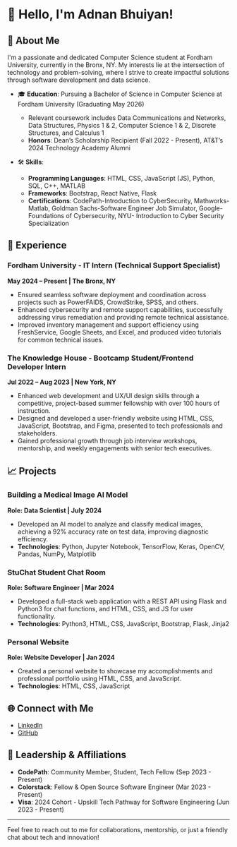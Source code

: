 # 👋 Hello, I'm Adnan Bhuiyan!

## 🚀 About Me

I'm a passionate and dedicated Computer Science student at Fordham University, currently in the Bronx, NY. My interests lie at the intersection of technology and problem-solving, where I strive to create impactful solutions through software development and data science.

- 🎓 **Education**: Pursuing a Bachelor of Science in Computer Science at Fordham University (Graduating May 2026)
  - Relevant coursework includes Data Communications and Networks, Data Structures, Physics 1 & 2, Computer Science 1 & 2, Discrete Structures, and Calculus 1
  - **Honors**: Dean’s Scholarship Recipient (Fall 2022 - Present), AT&T’s 2024 Technology Academy Alumni

- 🛠 **Skills**:
  - **Programming Languages**: HTML, CSS, JavaScript (JS), Python, SQL, C++, MATLAB
  - **Frameworks**: Bootstrap, React Native, Flask
  - **Certifications**: CodePath-Introduction to CyberSecurity, Mathworks-Matlab, Goldman Sachs-Software Engineer Job Simulator, Google-Foundations of Cybersecurity, NYU- Introduction to Cyber Security Specialization

## 💼 Experience

### Fordham University - IT Intern (Technical Support Specialist)
**May 2024 – Present | The Bronx, NY**

- Ensured seamless software deployment and coordination across projects such as PowerFAIDS, CrowdStrike, SPSS, and others.
- Enhanced cybersecurity and remote support capabilities, successfully addressing virus remediation and providing remote technical assistance.
- Improved inventory management and support efficiency using FreshService, Google Sheets, and Excel, and produced video tutorials for common technical issues.

### The Knowledge House - Bootcamp Student/Frontend Developer Intern
**Jul 2022 – Aug 2023 | New York, NY**

- Enhanced web development and UX/UI design skills through a competitive, project-based summer fellowship with over 100 hours of instruction.
- Designed and developed a user-friendly website using HTML, CSS, JavaScript, Bootstrap, and Figma, presented to tech professionals and stakeholders.
- Gained professional growth through job interview workshops, mentorship, and weekly engagements with senior tech executives.

## 📈 Projects

### Building a Medical Image AI Model
**Role: Data Scientist | July 2024**

- Developed an AI model to analyze and classify medical images, achieving a 92% accuracy rate on test data, improving diagnostic efficiency.
- **Technologies**: Python, Jupyter Notebook, TensorFlow, Keras, OpenCV, Pandas, NumPy, Matplotlib

### StuChat Student Chat Room
**Role: Software Engineer | Mar 2024**

- Developed a full-stack web application with a REST API using Flask and Python3 for chat functions, and HTML, CSS, and JS for user functionality.
- **Technologies**: Python3, HTML, CSS, JavaScript, Bootstrap, Flask, Jinja2

### Personal Website
**Role: Website Developer | Jan 2024**

- Created a personal website to showcase my accomplishments and professional portfolio using HTML, CSS, and JavaScript.
- **Technologies**: HTML, CSS, JavaScript

## 🌐 Connect with Me

- [LinkedIn](https://www.linkedin.com/in/adnanbhuiyan)
- [GitHub](https://github.com/adnanbhuiyan)

## 🏅 Leadership & Affiliations

- **CodePath**: Community Member, Student, Tech Fellow (Sep 2023 - Present)
- **Colorstack**: Fellow & Open Source Software Engineer (Mar 2023 - Present)
- **Visa**: 2024 Cohort - Upskill Tech Pathway for Software Engineering (Jun 2023 - Present)

---

Feel free to reach out to me for collaborations, mentorship, or just a friendly chat about tech and innovation!

